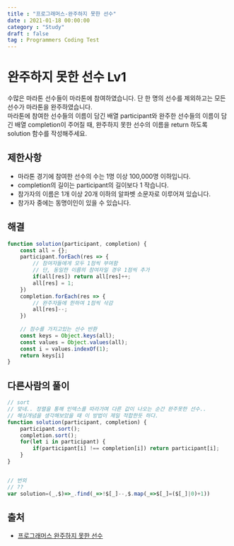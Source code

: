 ```yaml
---
title : "프로그래머스-완주하지 못한 선수"
date : 2021-01-18 00:00:00
category : "Study"
draft : false
tag : Programmers Coding Test
--- 
```


# 완주하지 못한 선수 Lv1
수많은 마라톤 선수들이 마라톤에 참여하였습니다. 단 한 명의 선수를 제외하고는 모든 선수가 마라톤을 완주하였습니다.
<br>
마라톤에 참여한 선수들의 이름이 담긴 배열 participant와 완주한 선수들의 이름이 담긴 배열 completion이 주어질 때, 완주하지 못한 선수의 이름을 return 하도록 solution 함수를 작성해주세요.

## 제한사항
* 마라톤 경기에 참여한 선수의 수는 1명 이상 100,000명 이하입니다.
* completion의 길이는 participant의 길이보다 1 작습니다.
* 참가자의 이름은 1개 이상 20개 이하의 알파벳 소문자로 이루어져 있습니다.
* 참가자 중에는 동명이인이 있을 수 있습니다.

## 해결
```js
function solution(participant, completion) {
    const all = {};
    participant.forEach(res => {
        // 참여자들에게 모두 1점씩 부여함
        // 단, 동일한 이름의 참여자일 경우 1점씩 추가
        if(all[res]) return all[res]++;
        all[res] = 1;
    })
    completion.forEach(res => {
        // 완주자들에 한하여 1점씩 삭감
        all[res]--;
    })
    
    // 점수를 가지고있는 선수 반환
    const keys = Object.keys(all);
    const values = Object.values(all);
    const i = values.indexOf(1);
    return keys[i]
}
```

## 다른사람의 풀이
```js
// sort
// 맞네.. 정렬을 통해 인덱스를 따라가며 다른 값이 나오는 순간 완주못한 선수..
// 해싱개념을 생각해보았을 때 이 방법이 제일 적합한듯 하다.
function solution(participant, completion) {
    participant.sort();
    completion.sort();
    for(let i in participant) {
        if(participant[i] !== completion[i]) return participant[i];
    }
}


// 번외
// ??
var solution=(_,$)=>_.find(_=>!$[_]--,$.map(_=>$[_]=($[_]|0)+1))
```

## 출처
* [프로그래머스 완주하지 못한 선수](https://programmers.co.kr/learn/courses/30/lessons/42576)

